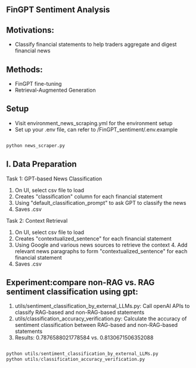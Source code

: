 ## FinGPT Sentiment Analysis

## Motivations:
* Classify financial statements to help traders aggregate and digest financial news
## Methods:
* FinGPT fine-tuning
* Retrieval-Augmented Generation


## Setup

* Visit environment_news_scraping.yml for the environment setup
* Set up your .env file, can refer to /FinGPT_sentiment/.env.example

``` python

python news_scraper.py

```

## I. Data Preparation
Task 1: GPT-based News Classification

1. On UI, select csv file to load
2. Creates "classification" column for each financial statement
3. Using "default_classification_prompt" to ask GPT to classify the news
4. Saves .csv

Task 2: Context Retrieval

1. On UI, select csv file to load
2. Creates "contextualized_sentence" for each financial statement
3. Using Google and various news sources to retrieve the context
   4. Add relevant news paragraphs to form "contextualized_sentence" for each financial statement
5. Saves .csv

## Experiment:compare non-RAG vs. RAG sentiment classification using gpt:
1. utils/sentiment_classification_by_external_LLMs.py: Call openAI APIs to classify RAG-based and non-RAG-based statements
2. utils/classification_accuracy_verification.py: Calculate the accuracy of sentiment classification between RAG-based and non-RAG-based statements
3. Results: 0.7876588021778584 vs. 0.8130671506352088
``` python

python utils/sentiment_classification_by_external_LLMs.py
python utils/classification_accuracy_verification.py

```
